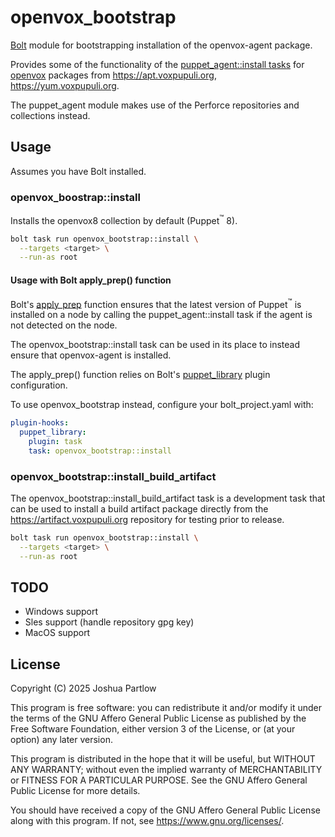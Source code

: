 # openvox_bootstrap

[Bolt](https://www.puppet.com/docs/bolt/latest/bolt.html) module for
bootstrapping installation of the openvox-agent package.

Provides some of the functionality of the [puppet_agent::install
tasks](https://github.com/puppetlabs/puppetlabs-puppet_agent/tree/main?tab=readme-ov-file#puppet_agentinstall)
for [openvox](https://voxpupuli.org/openvox/) packages from
https://apt.voxpupuli.org, https://yum.voxpupuli.org.

The puppet_agent module makes use of the Perforce repositories and
collections instead.

## Usage

Assumes you have Bolt installed.

### openvox_boostrap::install

Installs the openvox8 collection by default (Puppet<sup>:tm:</sup> 8).

```sh
bolt task run openvox_bootstrap::install \
  --targets <target> \
  --run-as root
```

#### Usage with Bolt apply_prep() function

Bolt's
[apply_prep](https://www.puppet.com/docs/bolt/latest/plan_functions#apply-prep)
function ensures that the latest version of Puppet<sup>:tm:</sup> is installed on
a node by calling the puppet_agent::install task if the agent is not
detected on the node.

The openvox_bootstrap::install task can be used in its place to
instead ensure that openvox-agent is installed.

The apply_prep() function relies on Bolt's
[puppet_library](https://www.puppet.com/docs/bolt/latest/using_plugins#puppet-library-plugins)
plugin configuration.

To use openvox_bootstrap instead, configure your bolt_project.yaml
with:

```yaml
plugin-hooks:
  puppet_library:
    plugin: task
    task: openvox_bootstrap::install
```

### openvox_bootstrap::install_build_artifact

The openvox_bootstrap::install_build_artifact task is a development
task that can be used to install a build artifact package directly
from the https://artifact.voxpupuli.org repository for testing
prior to release.

```sh
bolt task run openvox_bootstrap::install \
  --targets <target> \
  --run-as root
```

## TODO

* Windows support
* Sles support (handle repository gpg key)
* MacOS support

## License

Copyright (C) 2025 Joshua Partlow

This program is free software: you can redistribute it and/or modify
it under the terms of the GNU Affero General Public License as published
by the Free Software Foundation, either version 3 of the License, or
(at your option) any later version.

This program is distributed in the hope that it will be useful,
but WITHOUT ANY WARRANTY; without even the implied warranty of
MERCHANTABILITY or FITNESS FOR A PARTICULAR PURPOSE.  See the
GNU Affero General Public License for more details.

You should have received a copy of the GNU Affero General Public License
along with this program.  If not, see <https://www.gnu.org/licenses/>.
